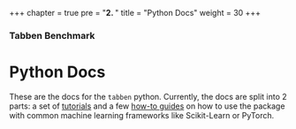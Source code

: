 +++
chapter = true
pre = "<b>2. </b>"
title = "Python Docs"
weight = 30
+++

### Tabben Benchmark

# Python Docs

These are the docs for the `tabben` python. Currently, the docs are split into 2 parts: a set of [tutorials](./tutorials) and a few [how-to guides](./integrations) on how to use the package with common machine learning frameworks like Scikit-Learn or PyTorch.
